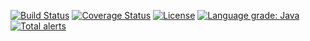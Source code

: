 [![Build Status](https://github.com/mP1/walkingkooka-spreadsheet-plugin/actions/workflows/build.yaml/badge.svg)](https://github.com/mP1/walkingkooka-spreadsheet-plugin/actions/workflows/build.yaml/badge.svg)
[![Coverage Status](https://coveralls.io/repos/github/mP1/walkingkooka-spreadsheet-plugin/badge.svg?branch=master)](https://coveralls.io/repos/github/mP1/walkingkooka-spreadsheet-plugin?branch=master)
[![License](https://img.shields.io/badge/License-Apache%202.0-blue.svg)](https://opensource.org/licenses/Apache-2.0)
[![Language grade: Java](https://img.shields.io/lgtm/grade/java/g/mP1/walkingkooka-spreadsheet-plugin.svg?logo=lgtm&logoWidth=18)](https://lgtm.com/projects/g/mP1/walkingkooka-spreadsheet-plugin/context:java)
[![Total alerts](https://img.shields.io/lgtm/alerts/g/mP1/walkingkooka-spreadsheet-plugin.svg?logo=lgtm&logoWidth=18)](https://lgtm.com/projects/g/mP1/walkingkooka-spreadsheet-plugin/alerts/)

 